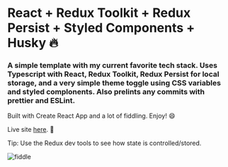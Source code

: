 # React + Redux Toolkit + Redux Persist + Styled Components + Husky 🔥

### A simple template with my current favorite tech stack.  Uses Typescript with React, Redux Toolkit, Redux Persist for local storage, and a very simple theme toggle using CSS variables and styled complonents. Also prelints any commits with prettier and ESLint. 

Built with Create React App and a lot of fiddling. Enjoy! 😄

Live site [here](https://rtk-template.netlify.app/). 👀 

Tip: Use the Redux dev tools to see how state is controlled/stored. 

![fiddle](https://user-images.githubusercontent.com/33048490/147659025-a89cbc02-8d2a-4fff-935c-25036ee19cd5.gif)
